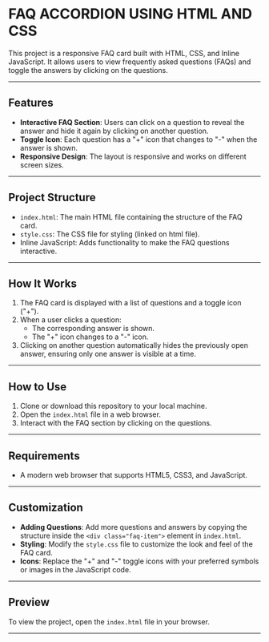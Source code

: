 # FAQ ACCORDION USING HTML AND CSS

This project is a responsive FAQ card built with HTML, CSS, and  Inline JavaScript. It allows users to view frequently asked questions (FAQs) and toggle the answers by clicking on the questions.

---

## Features

- **Interactive FAQ Section**: Users can click on a question to reveal the answer and hide it again by clicking on another question.
- **Toggle Icon**: Each question has a "+" icon that changes to "-" when the answer is shown.
- **Responsive Design**: The layout is responsive and works on different screen sizes.

---

## Project Structure

- `index.html`: The main HTML file containing the structure of the FAQ card.
- `style.css`: The CSS file for styling (linked on html file).
- Inline JavaScript: Adds functionality to make the FAQ questions interactive.

---

## How It Works

1. The FAQ card is displayed with a list of questions and a toggle icon ("+").
2. When a user clicks a question:
   - The corresponding answer is shown.
   - The "+" icon changes to a "-" icon.
3. Clicking on another question automatically hides the previously open answer, ensuring only one answer is visible at a time.

---

## How to Use

1. Clone or download this repository to your local machine.
2. Open the `index.html` file in a web browser.
3. Interact with the FAQ section by clicking on the questions.

---

## Requirements

- A modern web browser that supports HTML5, CSS3, and JavaScript.

---

## Customization

- **Adding Questions**: Add more questions and answers by copying the structure inside the `<div class="faq-item">` element in `index.html`.
- **Styling**: Modify the `style.css` file to customize the look and feel of the FAQ card.
- **Icons**: Replace the "+" and "-" toggle icons with your preferred symbols or images in the JavaScript code.

---

## Preview

To view the project, open the `index.html` file in your browser.

---


